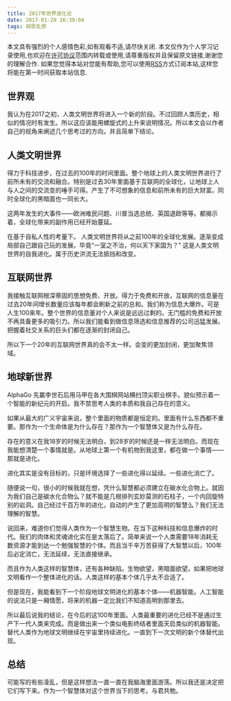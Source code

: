 ```yaml
---
title: 2017年世界进化论
date: 2017-01-20 16:39:04
tags: 胡思乱想
---
```




本文具有强烈的个人感情色彩,如有观看不适,请尽快关闭. 本文仅作为个人学习记录使用,也欢迎在[许可协议](http://creativecommons.org/licenses/by-nc/4.0/deed.zh_TW)范围内转载或使用,请尊重版权并且保留原文链接,谢谢您的理解合作. 如果您觉得本站对您能有帮助,您可以使用[RSS](http://iiiyu.com/atom.xml)方式订阅本站,这样您将能在第一时间获取本站信息.

## 世界观
我认为在2017之初，人类文明世界将进入一个新的阶段。不过回顾人类历史，相似的情况时有发生。所以这应该能用螺旋式的上升来说明情况。所以本文会以作者自己的视角来阐述几个思考过的方向。并且简单下结论。

<!--more-->

## 人类文明世界

得力于科技进步，在过去的100年的时间里面。整个地球上的人类文明世界进行了前所未有的交流和融合。特别是过去30年里面基于互联网的全球化，让地球上人与人之间的交流变的唾手可得。产生了不可想象的信息和前所未有的巨大财富。同时全球化的黑暗面也一同长大。

这两年发生的大事件——欧洲难民问题、川普当选总统、英国退欧等等。都揭示着，全球化带来的副作用已经开始蔓延。

在基于自私人性的考量下。 人类文明世界将从之前100年的全球化发展。逐渐变成局部自己跟自己玩的发展。毕竟“一室之不治，何以天下家国为？” 这是人类文明世界的自我进化。属于历史洪流无法抵挡和改变。

## 互联网世界

我接触互联网根深蒂固的思想免费、开放。得力于免费和开放，互联网的信息量在过去20年间增长数量应该每年都会刷新之前的总和。我们称为信息大爆炸。可是人生100来年。整个世界的信息量对个人来说是远远过剩的。无门槛的免费和开放不再具备更多的吸引力。所以我们能看到做信息筛选和信息推荐的公司迅猛发展。把握着社交关系的巨头们都在逐渐的封闭自己。

所以下一个20年的互联网世界真的会不太一样。会变的更加封闭，更加聚焦领域。

## 地球新世界

AlphaGo 先赢李世石后用马甲在各大围棋网站横扫顶尖职业棋手。貌似预示着一个智能的新纪元的开启。我不禁思考人类的本质和我自己存在的意义。 

如果从最大的广义宇宙来说，整个里面的物质都是恒定的。里面有什么东西都不重要。那作为一个生命体是为什么存在？那作为一个智慧体又是为什么存在。

存在的意义在我18岁的时候无法明白，到28岁的时候还是一样无法明白。而现在我能想清楚一个事情就是。从地球上第一个有机物到我这里，都在做一个事情——那就是进化。

进化其实是没有目标的，只是环境选择了一些进化得以延续。一些进化消亡了。

随便说一句，很小的时候我就在想，凭什么智慧都必须建立在碳水化合物上。就因为我们自己是碳水化合物么？就不能是几根排列玄妙莫测的石柱子，一个内回旋特别的岩洞。自己经过千百万年的进化，自动的产生了更加高明的智慧么？我们无法理解的智慧。

说回来，难道你们觉得人类作为一个智慧生物。在当下这种科技和信息爆炸的时代。我们的肉体和灵魂进化实在是太落后了。简单来说一个人类需要18年消耗无数资源才能到达一个勉强智慧的个体。而且当千辛万苦获得了大智慧以后，100年后必定消亡，无法延续，无法直接继承。

而且作为人类这样的智慧体，还有各种缺陷。生物欲望，黑暗面欲望。如果把地球文明看作一个整体进化的话。人类这样的基本个体几乎太不合适了。

但是现在，我能看到下一个阶段地球文明进化的基本个体——机器智能。人工智能的说法只是一厢情愿，将来的机器一定比我们不知道高明到那里去。

所以最后说我的结论，在今后的这100年里面。人类最重要的进化已经不是通过生产下一代人类来完成。而是做出来一个类似电影终结者里面天启类似的机器智能。替代人类作为地球文明继续在宇宙里持续进化。一直到下一次文明的新个体替代出现。

## 总结

可能写的有些凌乱，但是这样想法一直一直在我脑海里面游荡。所以我还是决定把它们写下来。作为一个智慧体对这个世界当下的思考。与君共勉。
